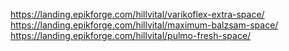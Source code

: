 https://landing.epikforge.com/hillvital/varikoflex-extra-space/ <br>
https://landing.epikforge.com/hillvital/maximum-balzsam-space/ <br>
https://landing.epikforge.com/hillvital/pulmo-fresh-space/ <br>
